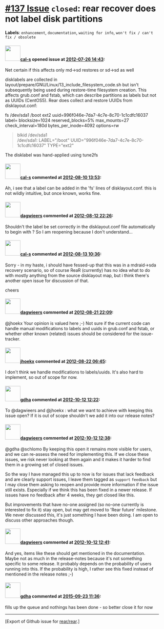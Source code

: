 [\#137 Issue](https://github.com/rear/rear/issues/137) `closed`: rear recover does not label disk partitions
============================================================================================================

**Labels**: `enhancement`, `documentation`, `waiting for info`,
`won't fix / can't fix / obsolete`

#### <img src="https://avatars.githubusercontent.com/u/2027029?v=4" width="50">[cal-s](https://github.com/cal-s) opened issue at [2012-07-26 14:43](https://github.com/rear/rear/issues/137):

Net certain if this affects only md-&gt;sd restores or sd-&gt;sd as well

disklabels are collected in
layout/prepare/GNU/Linux/13\_include\_filesystem\_code.sh but isn't
subsequently being used during restore-time filesystem creation. This
affects grub.conf and fstab, which can describe partitions as labels but
not as UUIDs (CentOS5). Rear does collect and restore UUIDs from
disklayout.conf:

fs /dev/sda1 /boot ext2 uuid=996f046e-7da7-4c7e-8c70-1c1cdfc16037 label=
blocksize=1024 reserved\_blocks=5% max\_mounts=27 check\_interval=180d
bytes\_per\_inode=4092 options=rw

> blkid /dev/sda1  
> /dev/sda1: LABEL="/boot" UUID="996f046e-7da7-4c7e-8c70-1c1cdfc16037"
> TYPE="ext2"

The disklabel was hand-applied using tune2fs

#### <img src="https://avatars.githubusercontent.com/u/2027029?v=4" width="50">[cal-s](https://github.com/cal-s) commented at [2012-08-10 13:53](https://github.com/rear/rear/issues/137#issuecomment-7642538):

Ah, i see that a label can be added in the 'fs' lines of
disklayout.conf. this is not wildly intuitive, but once known, works
fine.

#### <img src="https://avatars.githubusercontent.com/u/388198?u=0732dee3fe5002278cfbf40359ec431bdcf5f06c&v=4" width="50">[dagwieers](https://github.com/dagwieers) commented at [2012-08-12 22:26](https://github.com/rear/rear/issues/137#issuecomment-7680539):

Shouldn't the label be set correctly in the disklayout.conf file
automatically to begin with ? So I am reopening because I don't
understand...

#### <img src="https://avatars.githubusercontent.com/u/2027029?v=4" width="50">[cal-s](https://github.com/cal-s) commented at [2012-08-13 10:36](https://github.com/rear/rear/issues/137#issuecomment-7688372):

Sorry - in my haste, i should have fessed-up that this was in a
mdraid-&gt;sda recovery scenario, so of course ReaR (currently) has no
idea what to do with mostly anything from the source disklayout map, but
i think there's another open issue for discussion of that.

cheers

#### <img src="https://avatars.githubusercontent.com/u/388198?u=0732dee3fe5002278cfbf40359ec431bdcf5f06c&v=4" width="50">[dagwieers](https://github.com/dagwieers) commented at [2012-08-21 22:09](https://github.com/rear/rear/issues/137#issuecomment-7918241):

@jhoekx Your opinion is valued here ;-) Not sure if the current code can
handle manual modifications to labels and uuids in grub.conf and fstab,
or whether other known (related) issues should be considered for the
issue-tracker.

#### <img src="https://avatars.githubusercontent.com/u/783473?v=4" width="50">[jhoekx](https://github.com/jhoekx) commented at [2012-08-22 06:45](https://github.com/rear/rear/issues/137#issuecomment-7925963):

I don't think we handle modifications to labels/uuids. It's also hard to
implement, so out of scope for now.

#### <img src="https://avatars.githubusercontent.com/u/888633?u=cdaeb31efcc0048d3619651aa18dd4b76e636b21&v=4" width="50">[gdha](https://github.com/gdha) commented at [2012-10-12 12:22](https://github.com/rear/rear/issues/137#issuecomment-9374757):

To @dagwieers and @jhoekx : what we want to achieve with keeping this
issue open? If it is out of scope shouldn't we add it into our release
notes?

#### <img src="https://avatars.githubusercontent.com/u/388198?u=0732dee3fe5002278cfbf40359ec431bdcf5f06c&v=4" width="50">[dagwieers](https://github.com/dagwieers) commented at [2012-10-12 12:38](https://github.com/rear/rear/issues/137#issuecomment-9375120):

@gdha @schlomo By keeping this open it remains more visible for users,
and we can re-assess the need for implementing this. If we close these
issues, we risk never looking at them again and it makes it harder to
find them in a growing set of closed issues.

So the way I have managed this up to now is for issues that lack
feedback and are clearly support issues, I leave them tagged as
`support` `feedback` but I may close them asking to reopen and provide
more information if the issue still exists. Especially if we think this
has been fixed in a newer release. If issues have no feedback after 4
weeks, they get closed like this.

But improvements that have no-one assigned (so no-one currently is
interested to fix it) stay open, but may get moved to 'Rear future'
milestone. We never discussed this, it's just something I have been
doing. I am open to discuss other approaches though.

#### <img src="https://avatars.githubusercontent.com/u/388198?u=0732dee3fe5002278cfbf40359ec431bdcf5f06c&v=4" width="50">[dagwieers](https://github.com/dagwieers) commented at [2012-10-12 12:41](https://github.com/rear/rear/issues/137#issuecomment-9375172):

And yes, items like these should get mentioned in the documentation.
Maybe not as much in the release-notes because it's not something
specific to some release. It probably depends on the probability of
users running into this. If the probability is high, I rather see this
fixed instead of mentioned in the release notes ;-)

#### <img src="https://avatars.githubusercontent.com/u/888633?u=cdaeb31efcc0048d3619651aa18dd4b76e636b21&v=4" width="50">[gdha](https://github.com/gdha) commented at [2015-09-23 11:36](https://github.com/rear/rear/issues/137#issuecomment-142574046):

fills up the queue and nothings has been done - so better close it for
now

------------------------------------------------------------------------

\[Export of Github issue for
[rear/rear](https://github.com/rear/rear).\]
